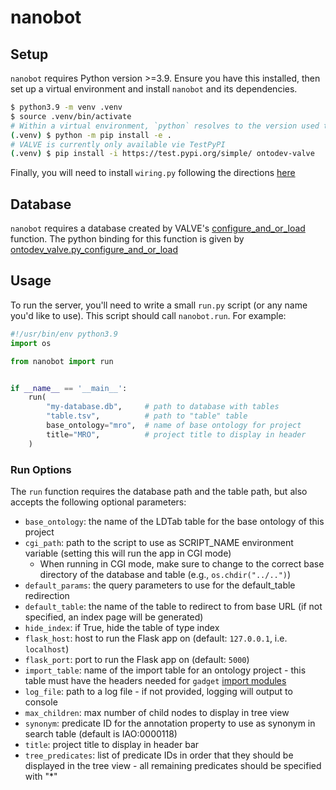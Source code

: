 # nanobot

## Setup

`nanobot` requires Python version >=3.9. Ensure you have this installed, then set up a virtual environment and install `nanobot` and its dependencies.
```sh
$ python3.9 -m venv .venv
$ source .venv/bin/activate
# Within a virtual environment, `python` resolves to the version used to create it.
(.venv) $ python -m pip install -e .
# VALVE is currently only available vie TestPyPI
(.venv) $ pip install -i https://test.pypi.org/simple/ ontodev-valve
```

Finally, you will need to install `wiring.py` following the directions [here](https://github.com/ontodev/wiring.py)

## Database

`nanobot` requires a database created by VALVE's [configure_and_or_load](https://docs.rs/ontodev_valve/0.1.9/ontodev_valve/fn.configure_and_or_load.html) function. The python binding for this function is given by [ontodev_valve.py_configure_and_or_load](https://github.com/ontodev/valve.py/blob/eaca2ad08d8a5b8cca95750c2e1560221c946373/valve_py.rs#L19)

## Usage

To run the server, you'll need to write a small `run.py` script (or any name you'd like to use). This script should call `nanobot.run`. For example:
```python
#!/usr/bin/env python3.9
import os

from nanobot import run


if __name__ == '__main__':
    run(
        "my-database.db",     # path to database with tables
        "table.tsv",          # path to "table" table
        base_ontology="mro",  # name of base ontology for project
        title="MRO",          # project title to display in header
    )
```

### Run Options

The `run` function requires the database path and the table path, but also accepts the following optional parameters:
* `base_ontology`: the name of the LDTab table for the base ontology of this project
* `cgi_path`: path to the script to use as SCRIPT_NAME environment variable (setting this will run the app in CGI mode)
	* When running in CGI mode, make sure to change to the correct base directory of the database and table (e.g., `os.chdir("../..")`)
* `default_params`: the query parameters to use for the default_table redirection
* `default_table`: the name of the table to redirect to from base URL (if not specified, an index page will be generated)
* `hide_index`: if True, hide the table of type index
* `flask_host`: host to run the Flask app on (default: `127.0.0.1`, i.e. `localhost`)
* `flask_port`: port to run the Flask app on (default: `5000`)
* `import_table`: name of the import table for an ontology project - this table must have the headers needed for `gadget` [import modules](https://github.com/ontodev/gadget#creating-import-modules)
* `log_file`: path to a log file - if not provided, logging will output to console
* `max_children`: max number of child nodes to display in tree view
* `synonym`: predicate ID for the annotation property to use as synonym in search table (default is IAO:0000118)
* `title`: project title to display in header bar
* `tree_predicates`: list of predicate IDs in order that they should be displayed in the tree view - all remaining predicates should be specified with "\*"
